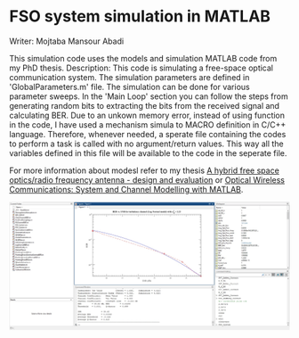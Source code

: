 # FSO system simulation in MATLAB

Writer: Mojtaba Mansour Abadi

This simulation code uses the models and simulation MATLAB code from my PhD thesis.
Description: This code is simulating a free-space optical communication system. The simulation parameters are defined in 'GlobalParameters.m' file. The simulation can be done for various parameter sweeps. In the 'Main Loop' section you can follow the steps from generating random bits to extracting the bits from the received signal and calculating BER.
Due to an unkown memory error, instead of using function in the code, I have used a mechanism simula to MACRO definition in C/C++ language. Therefore, whenever needed, a sperate file containing the codes to perform a task is called with no argument/return values. This way all the variables defined in this file will be available to the code in the seperate file.

For more information about modesl refer to my thesis [A hybrid free space optics/radio frequency antenna - design and evaluation](http://nrl.northumbria.ac.uk/36012/) or [Optical Wireless Communications: System and Channel Modelling with MATLAB](https://uk.mathworks.com/academia/books/optical-wireless-communications-ghassemlooy.html).

![Screenshot](Screenshot.jpg)
